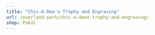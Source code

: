 ```yaml
---
title: "Chic-A-Dee's Trophy and Engraving"
url: /overland-park/chic-a-dees-trophy-and-engraving/
shop: Pokal
---
```

